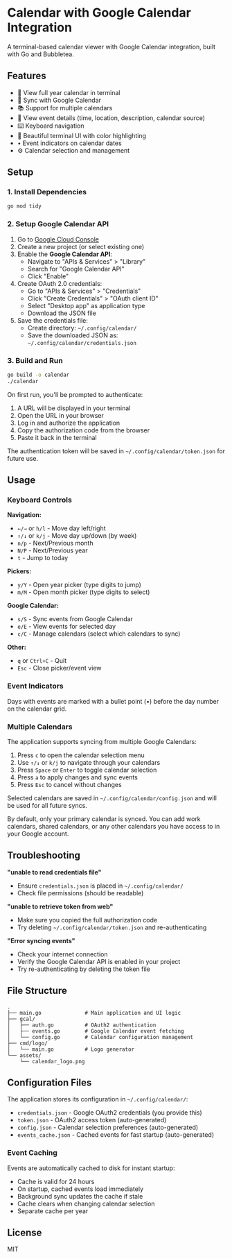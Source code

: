 # Calendar with Google Calendar Integration

A terminal-based calendar viewer with Google Calendar integration, built with Go and Bubbletea.

## Features

- 📅 View full year calendar in terminal
- 🔄 Sync with Google Calendar
- 📚 Support for multiple calendars
- 📍 View event details (time, location, description, calendar source)
- ⌨️ Keyboard navigation
- 🎨 Beautiful terminal UI with color highlighting
- • Event indicators on calendar dates
- ⚙️ Calendar selection and management

## Setup

### 1. Install Dependencies

```bash
go mod tidy
```

### 2. Setup Google Calendar API

1. Go to [Google Cloud Console](https://console.cloud.google.com/)
2. Create a new project (or select existing one)
3. Enable the **Google Calendar API**:
   - Navigate to "APIs & Services" > "Library"
   - Search for "Google Calendar API"
   - Click "Enable"
4. Create OAuth 2.0 credentials:
   - Go to "APIs & Services" > "Credentials"
   - Click "Create Credentials" > "OAuth client ID"
   - Select "Desktop app" as application type
   - Download the JSON file
5. Save the credentials file:
   - Create directory: `~/.config/calendar/`
   - Save the downloaded JSON as: `~/.config/calendar/credentials.json`

### 3. Build and Run

```bash
go build -o calendar
./calendar
```

On first run, you'll be prompted to authenticate:
1. A URL will be displayed in your terminal
2. Open the URL in your browser
3. Log in and authorize the application
4. Copy the authorization code from the browser
5. Paste it back in the terminal

The authentication token will be saved in `~/.config/calendar/token.json` for future use.

## Usage

### Keyboard Controls

**Navigation:**
- `←/→` or `h/l` - Move day left/right
- `↑/↓` or `k/j` - Move day up/down (by week)
- `n/p` - Next/Previous month
- `N/P` - Next/Previous year
- `t` - Jump to today

**Pickers:**
- `y/Y` - Open year picker (type digits to jump)
- `m/M` - Open month picker (type digits to select)

**Google Calendar:**
- `s/S` - Sync events from Google Calendar
- `e/E` - View events for selected day
- `c/C` - Manage calendars (select which calendars to sync)

**Other:**
- `q` or `Ctrl+C` - Quit
- `Esc` - Close picker/event view

### Event Indicators

Days with events are marked with a bullet point (•) before the day number on the calendar grid.

### Multiple Calendars

The application supports syncing from multiple Google Calendars:

1. Press `c` to open the calendar selection menu
2. Use `↑/↓` or `k/j` to navigate through your calendars
3. Press `Space` or `Enter` to toggle calendar selection
4. Press `a` to apply changes and sync events
5. Press `Esc` to cancel without changes

Selected calendars are saved in `~/.config/calendar/config.json` and will be used for all future syncs.

By default, only your primary calendar is synced. You can add work calendars, shared calendars, or any other calendars you have access to in your Google account.

## Troubleshooting

**"unable to read credentials file"**
- Ensure `credentials.json` is placed in `~/.config/calendar/`
- Check file permissions (should be readable)

**"unable to retrieve token from web"**
- Make sure you copied the full authorization code
- Try deleting `~/.config/calendar/token.json` and re-authenticating

**"Error syncing events"**
- Check your internet connection
- Verify the Google Calendar API is enabled in your project
- Try re-authenticating by deleting the token file

## File Structure

```
.
├── main.go              # Main application and UI logic
├── gcal/
│   ├── auth.go          # OAuth2 authentication
│   ├── events.go        # Google Calendar event fetching
│   └── config.go        # Calendar configuration management
├── cmd/logo/
│   └── main.go          # Logo generator
└── assets/
    └── calendar_logo.png
```

## Configuration Files

The application stores its configuration in `~/.config/calendar/`:
- `credentials.json` - Google OAuth2 credentials (you provide this)
- `token.json` - OAuth2 access token (auto-generated)
- `config.json` - Calendar selection preferences (auto-generated)
- `events_cache.json` - Cached events for fast startup (auto-generated)

### Event Caching

Events are automatically cached to disk for instant startup:
- Cache is valid for 24 hours
- On startup, cached events load immediately
- Background sync updates the cache if stale
- Cache clears when changing calendar selection
- Separate cache per year

## License

MIT